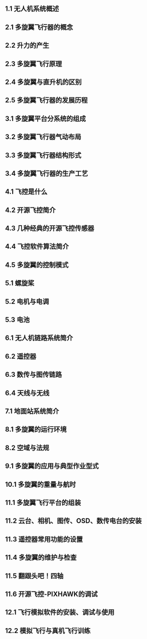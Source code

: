 ## 1.1 无人机系统概述
## 2.1 多旋翼飞行器的概念
## 2.2 升力的产生
## 2.3 多旋翼飞行原理
## 2.4 多旋翼与直升机的区别
## 2.5 多旋翼飞行器的发展历程
## 3.1 多旋翼平台分系统的组成
## 3.2 多旋翼飞行器气动布局
## 3.3 多旋翼飞行器结构形式
## 3.4 多旋翼飞行器的生产工艺
## 4.1 飞控是什么
## 4.2 开源飞控简介
## 4.3 几种经典的开源飞控传感器
## 4.4 飞控软件算法简介
## 4.5 多旋翼的控制模式
## 5.1 螺旋桨
## 5.2 电机与电调
## 5.3 电池
## 6.1 无人机链路系统简介
## 6.2 遥控器
## 6.3 数传与图传链路
## 6.4 天线与无线
## 7.1 地面站系统简介
## 8.1 多旋翼的运行环境
## 8.2 空域与法规
## 9.1 多旋翼的应用与典型作业型式
## 10.1 多旋翼的重量与航时
## 11.1 多旋翼飞行平台的组装
## 11.2 云台、相机、图传、OSD、数传电台的安装
## 11.3 遥控器常用功能的设置
## 11.4 多旋翼的维护与检查
## 11.5 翻跟头吧！四轴
## 11.6 开源飞控-PIXHAWK的调试
## 12.1 飞行模拟软件的安装、调试与使用
## 12.2 模拟飞行与真机飞行训练
